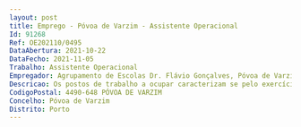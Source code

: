 ```yaml
--- 
layout: post
title: Emprego - Póvoa de Varzim - Assistente Operacional
Id: 91268
Ref: OE202110/0495
DataAbertura: 2021-10-22
DataFecho: 2021-11-05
Trabalho: Assistente Operacional
Empregador: Agrupamento de Escolas Dr. Flávio Gonçalves, Póvoa de Varzim (Escola Básica Dr. Flávio Gonçalves, Póvoa de Varzim - Sede)
Descricao: Os postos de trabalho a ocupar caracterizam se pelo exercício de funções correspondentes à categoria de assistente operacional, tal como descrito no Anexo referido no nº 2 do artigo 88º da LTFP e de acordo com as atividades inerentes às de assistente operacional de acordo com o seguinte perfil de competências
CodigoPostal: 4490-648 PÓVOA DE VARZIM
Concelho: Póvoa de Varzim
Distrito: Porto
--- 
```

